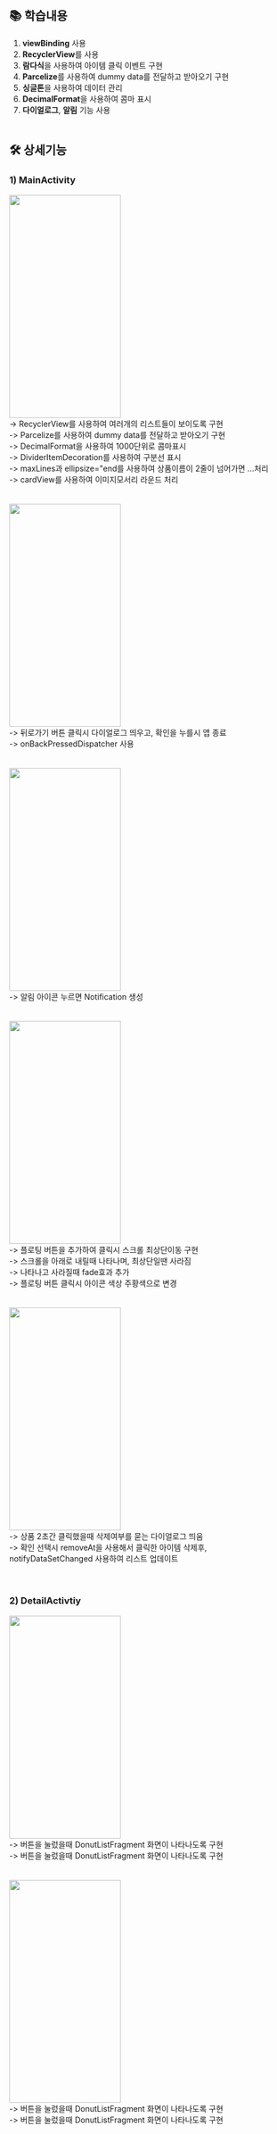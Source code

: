 ## 📚 학습내용
1. **viewBinding** 사용
2. **RecyclerView**를 사용
4. **람다식**을 사용하여 아이템 클릭 이벤트 구현
5. **Parcelize**를 사용하여 dummy data를 전달하고 받아오기 구현
7. **싱글톤**을 사용하여 데이터 관리
8. **DecimalFormat**을 사용하여 콤마 표시
9. **다이얼로그**, **알림** 기능 사용</br></br>

## 🛠️ 상세기능
### 1) MainActivity

<img src="https://github.com/wndnjs00/CarrotMarket/assets/89961868/ab810b20-58a7-43ca-90e8-a9532314015d" width="200" height="400">
<br/>-> RecyclerView를 사용하여 여러개의 리스트들이 보이도록 구현
<br/>-> Parcelize를 사용하여 dummy data를 전달하고 받아오기 구현
<br/>-> DecimalFormat을 사용하여 1000단위로 콤마표시
<br/>-> DividerItemDecoration를 사용하여 구분선 표시
<br/>-> maxLines과 ellipsize="end를 사용하여 상품이름이 2줄이 넘어가면 ...처리
<br/>-> cardView를 사용하여 이미지모서리 라운드 처리
<br/><br/><br/>



<img src="https://github.com/wndnjs00/CarrotMarket/assets/89961868/4c943a69-6bab-4a16-a609-4e9a8db2abc5" width="200" height="400">
<br/>-> 뒤로가기 버튼 클릭시 다이얼로그 띄우고, 확인을 누를시 앱 종료
<br/>-> onBackPressedDispatcher 사용
<br/><br/><br/>


<img src="https://github.com/wndnjs00/CarrotMarket/assets/89961868/6756ca79-7625-462e-8c49-2f6d018ca67a" width="200" height="400">
<br/>-> 알림 아이콘 누르면 Notification 생성
<br/><br/><br/>

<img src="https://github.com/wndnjs00/CarrotMarket/assets/89961868/6c521f8a-87b0-43f4-9775-7e9de31d4ff6" width="200" height="400">
<br/>-> 플로팅 버튼을 추가하여 클릭시 스크롤 최상단이동 구현
<br/>-> 스크롤을 아래로 내릴때 나타나며, 최상단일땐 사라짐
<br/>-> 나타나고 사라질때 fade효과 추가
<br/>-> 플로팅 버튼 클릭시 아이콘 색상 주황색으로 변경
<br/><br/><br/>

<img src="https://github.com/wndnjs00/CarrotMarket/assets/89961868/d11adfcc-62b2-41f4-9da7-a5ab8bfe19a7" width="200" height="400">
<br/>-> 상품 2초간 클릭했을때 삭제여부를 묻는 다이얼로그 띄움
<br/>-> 확인 선택시 removeAt을 사용해서 클릭한 아이템 삭제후, notifyDataSetChanged 사용하여 리스트 업데이트
<br/><br/><br/>


### 2) DetailActivtiy

<img src="https://github.com/wndnjs00/CarrotMarket/assets/89961868/b1fdbbfe-dda6-41c5-bdf5-bdc90474e38c" width="200" height="400">
<br/>-> 버튼을 눌렀을때 DonutListFragment 화면이 나타나도록 구현
<br/>-> 버튼을 눌렀을때 DonutListFragment 화면이 나타나도록 구현
<br/><br/><br/>


<img src="https://github.com/wndnjs00/CarrotMarket/assets/89961868/849d850e-88fd-42b5-9fd5-2ab1e007b0b1" width="200" height="400">
<br/>-> 버튼을 눌렀을때 DonutListFragment 화면이 나타나도록 구현
<br/>-> 버튼을 눌렀을때 DonutListFragment 화면이 나타나도록 구현
<br/><br/><br/>
